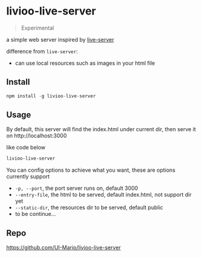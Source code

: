 # livioo-live-server

> Experimental

a simple web server inspired by [live-server](https://www.npmjs.com/package/live-server)

difference from `live-server`:

- can use local resources such as images in your html file

## Install

```js
npm install -g livioo-live-server
```
## Usage

By default, this server will find the index.html under current dir, then serve it on http://localhost:3000

like code below
```bash
livioo-live-server
```

You can config options to achieve what you want, these are options currently support

- `-p, --port`, the port server runs on, default 3000
- `--entry-file`, the html to be served, default index.html, not support dir yet
- `--static-dir`, the resources dir to be served, default public
- to be continue...

## Repo
https://github.com/UI-Mario/livioo-live-server